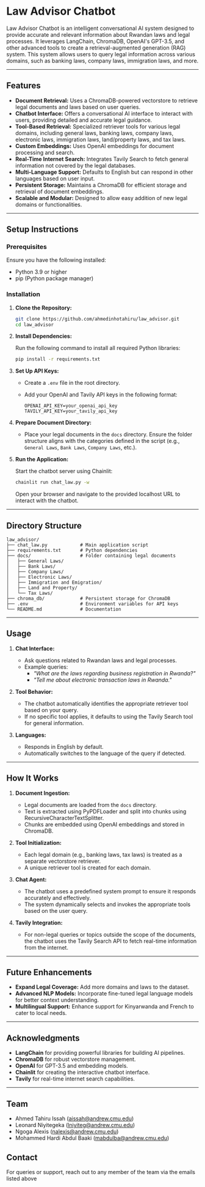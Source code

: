 
# Law Advisor Chatbot

Law Advisor Chatbot is an intelligent conversational AI system designed to provide accurate and relevant information about Rwandan laws and legal processes. It leverages LangChain, ChromaDB, OpenAI's GPT-3.5, and other advanced tools to create a retrieval-augmented generation (RAG) system. This system allows users to query legal information across various domains, such as banking laws, company laws, immigration laws, and more.

---

## Features

- **Document Retrieval:** Uses a ChromaDB-powered vectorstore to retrieve legal documents and laws based on user queries.
- **Chatbot Interface:** Offers a conversational AI interface to interact with users, providing detailed and accurate legal guidance.
- **Tool-Based Retrieval:** Specialized retriever tools for various legal domains, including general laws, banking laws, company laws, electronic laws, immigration laws, land/property laws, and tax laws.
- **Custom Embeddings:** Uses OpenAI embeddings for document processing and search.
- **Real-Time Internet Search:** Integrates Tavily Search to fetch general information not covered by the legal databases.
- **Multi-Language Support:** Defaults to English but can respond in other languages based on user input.
- **Persistent Storage:** Maintains a ChromaDB for efficient storage and retrieval of document embeddings.
- **Scalable and Modular:** Designed to allow easy addition of new legal domains or functionalities.

---

## Setup Instructions

### Prerequisites

Ensure you have the following installed:

- Python 3.9 or higher
- pip (Python package manager)

### Installation

1. **Clone the Repository:**

   ```bash
   git clone https://github.com/ahmedinhotahiru/law_advisor.git
   cd law_advisor
   ```

2. **Install Dependencies:**

   Run the following command to install all required Python libraries:

   ```bash
   pip install -r requirements.txt
   ```

3. **Set Up API Keys:**

   - Create a `.env` file in the root directory.
   - Add your OpenAI and Tavily API keys in the following format:

     ```env
     OPENAI_API_KEY=your_openai_api_key
     TAVILY_API_KEY=your_tavily_api_key
     ```

4. **Prepare Document Directory:**

   - Place your legal documents in the `docs` directory. Ensure the folder structure aligns with the categories defined in the script (e.g., `General Laws`, `Bank Laws`, `Company Laws`, etc.).

5. **Run the Application:**

   Start the chatbot server using Chainlit:

   ```bash
   chainlit run chat_law.py -w
   ```

   Open your browser and navigate to the provided localhost URL to interact with the chatbot.

---

## Directory Structure

```plaintext
law_advisor/
├── chat_law.py            # Main application script
├── requirements.txt       # Python dependencies
├── docs/                  # Folder containing legal documents
│   ├── General Laws/
│   ├── Bank Laws/
│   ├── Company Laws/
│   ├── Electronic Laws/
│   ├── Immigration and Emigration/
│   ├── Land and Property/
│   └── Tax Laws/
├── chroma_db/             # Persistent storage for ChromaDB
├── .env                   # Environment variables for API keys
└── README.md              # Documentation
```

---

## Usage

1. **Chat Interface:**
   - Ask questions related to Rwandan laws and legal processes.
   - Example queries:
     - *"What are the laws regarding business registration in Rwanda?"*
     - *"Tell me about electronic transaction laws in Rwanda."*

2. **Tool Behavior:**
   - The chatbot automatically identifies the appropriate retriever tool based on your query.
   - If no specific tool applies, it defaults to using the Tavily Search tool for general information.

3. **Languages:**
   - Responds in English by default.
   - Automatically switches to the language of the query if detected.

---

## How It Works

1. **Document Ingestion:**
   - Legal documents are loaded from the `docs` directory.
   - Text is extracted using PyPDFLoader and split into chunks using RecursiveCharacterTextSplitter.
   - Chunks are embedded using OpenAI embeddings and stored in ChromaDB.

2. **Tool Initialization:**
   - Each legal domain (e.g., banking laws, tax laws) is treated as a separate vectorstore retriever.
   - A unique retriever tool is created for each domain.

3. **Chat Agent:**
   - The chatbot uses a predefined system prompt to ensure it responds accurately and effectively.
   - The system dynamically selects and invokes the appropriate tools based on the user query.

4. **Tavily Integration:**
   - For non-legal queries or topics outside the scope of the documents, the chatbot uses the Tavily Search API to fetch real-time information from the internet.

---

## Future Enhancements

- **Expand Legal Coverage:** Add more domains and laws to the dataset.
- **Advanced NLP Models:** Incorporate fine-tuned legal language models for better context understanding.
- **Multilingual Support:** Enhance support for Kinyarwanda and French to cater to local needs.

---

## Acknowledgments

- **LangChain** for providing powerful libraries for building AI pipelines.
- **ChromaDB** for robust vectorstore management.
- **OpenAI** for GPT-3.5 and embedding models.
- **Chainlit** for creating the interactive chatbot interface.
- **Tavily** for real-time internet search capabilities.

---

## Team

- Ahmed Tahiru Issah (aissah@andrew.cmu.edu)
- Leonard Niyitegeka (lniyiteg@andrew.cmu.edu)
- Ngoga Alexis (nalexis@andrew.cmu.edu)
- Mohammed Hardi Abdul Baaki (mabdulba@andrew.cmu.edu)

## Contact

For queries or support, reach out to any member of the team via the emails listed above
